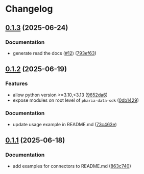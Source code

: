 # Changelog

## [0.1.3](https://github.com/Aleph-Alpha/pharia-data-sdk/compare/v0.1.2...v0.1.3) (2025-06-24)


### Documentation

* generate read the docs ([#12](https://github.com/Aleph-Alpha/pharia-data-sdk/issues/12)) ([793ef63](https://github.com/Aleph-Alpha/pharia-data-sdk/commit/793ef63f0a08611750d76fcfb4b912b2b743bcb7))

## [0.1.2](https://github.com/Aleph-Alpha/pharia-data-sdk/compare/v0.1.1...v0.1.2) (2025-06-19)


### Features

* allow python version &gt;=3.10,&lt;3.13 ([9652da6](https://github.com/Aleph-Alpha/pharia-data-sdk/commit/9652da6633159b12df5283f69ea310af5fd74b31))
* expose modules on root level of `pharia-data-sdk` ([0db1429](https://github.com/Aleph-Alpha/pharia-data-sdk/commit/0db1429ef5c88a6e5bc7ef0b741d738820a630c2))


### Documentation

* update usage example in README.md ([73c463e](https://github.com/Aleph-Alpha/pharia-data-sdk/commit/73c463ea1ee65df9b2ac756712acdfc106f2e17d))

## [0.1.1](https://github.com/Aleph-Alpha/pharia-data-sdk/compare/v0.1.0...v0.1.1) (2025-06-18)


### Documentation

* add examples for connectors to README.md ([863c740](https://github.com/Aleph-Alpha/pharia-data-sdk/commit/863c74075eaaa787d5f6eb996da8483192c10766))
